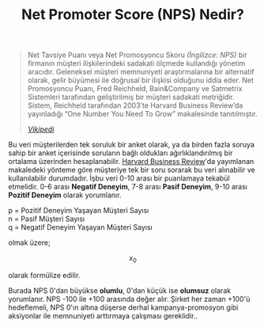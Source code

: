 ﻿---
layout: single
name: net-promoter-score-nps-nedir
title: "Net Promoter Score (NPS) Nedir?"
category: articles
---
> Net Tavsiye Puanı veya Net Promosyoncu Skoru *(İngilizce: NPS)* bir firmanın müşteri ilişkilerindeki sadakati ölçmede kullandığı yönetim aracıdır. Geleneksel müşteri memnuniyeti araştırmalarına bir alternatif olarak, gelir büyümesi ile doğrusal bir ilişkisi olduğunu iddia eder. Net Promosyoncu Puanı, Fred Reichheld, Bain&Company ve Satmetrix Sistemleri tarafından geliştirilmiş bir müşteri sadakati metriğidir. Sistem, Reichheld tarafından 2003’te Harvard Business Review’da yayınladığı “One Number You Need To Grow” makalesinde tanıtılmıştır.
>
> <cite>[Vikipedi][ref1]</cite>

Bu veri müşterilerden tek soruluk bir anket olarak, ya da birden fazla soruya sahip bir anket içerisinde soruların bağlı oldukları ağırlıklandırılmış bir ortalama üzerinden hesaplanabilir. [Harvard Business Review][ref2]'da yayımlanan makaledeki yönteme göre müşteriye tek bir soru sorarak bu veri alınabilir ve kullanılabilir durumdadır. İşbu veri 0-10 arası bir puanlamaya tekabül etmelidir. 0-6 arası **Negatif Deneyim**, 7-8 arası **Pasif Deneyim**, 9-10 arası **Pozitif Deneyim** olarak yorumlanır.

p = Pozitif Deneyim Yaşayan Müşteri Sayısı<br/>
n = Pasif Müşteri Sayısı<br/>
q = Negatif Deneyim Yaşayan Müşteri Sayısı

olmak üzere;

$$
{x}_{0}
$$

olarak formülize edilir. 

Burada NPS 0'dan büyükse **olumlu**, 0'dan küçük ise **olumsuz** olarak yorumlanır. NPS -100 ile +100 arasında değer alır. Şirket her zaman +100'ü hedeflemeli, NPS 0'ın altına düşerse derhal kampanya-promosyon gibi aksiyonlar ile memnuniyeti arttırmaya çalışması gereklidir..




[ref1]: https://tr.wikipedia.org/wiki/Net_Promosyoncu_Puanı "NPS Vikipedi Sayfası"
[ref2]: https://hbr.org/2003/12/the-one-number-you-need-to-grow "HBR NPS Makale Sayfası"